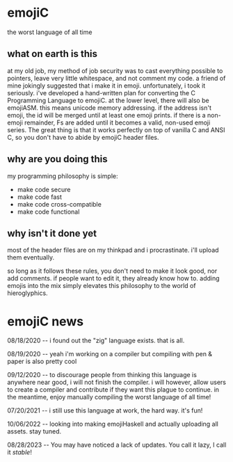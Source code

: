 # emojiC
the worst language of all time

## what on earth is this
at my old job, my method of job security was to cast everything possible to pointers, leave very little whitespace, and not comment my code. a friend of mine jokingly suggested that i make it in emoji. unfortunately, i took it seriously.
i've developed a hand-written plan for converting the C Programming Language to emojiC. at the lower level, there will also be emojiASM. this means unicode memory addressing. if the address isn't emoji, the id will be merged until at least one emoji prints. if there is a non-emoji remainder, Fs are added until it becomes a valid, non-used emoji series. The great thing is that it works perfectly on top of vanilla C and ANSI C, so you don't have to abide by emojiC header files.

## why are you doing this
my programming philosophy is simple:
* make code secure
* make code fast
* make code cross-compatible
* make code functional

## why isn't it done yet
most of the header files are on my thinkpad and i procrastinate. i'll upload them eventually.

so long as it follows these rules, you don't need to make it look good, nor add comments. if people want to edit it, they already know how to.
adding emojis into the mix simply elevates this philosophy to the world of hieroglyphics.

# emojiC news
08/18/2020 -- i found out the "zig" language exists. that is all.

08/19/2020 -- yeah i'm working on a compiler but compiling with pen & paper is also pretty cool

09/12/2020 -- to discourage people from thinking this language is anywhere near good, i will not finish the compiler. i will however, allow users to create a compiler and contribute if they want this plague to continue. in the meantime, enjoy manually compiling the worst language of all time!

07/20/2021 -- i still use this language at work, the hard way. it's fun!

10/06/2022 -- looking into making emojiHaskell and actually uploading all assets. stay tuned.

08/28/2023 -- You may have noticed a lack of updates. You call it lazy, I call it _stable_!
